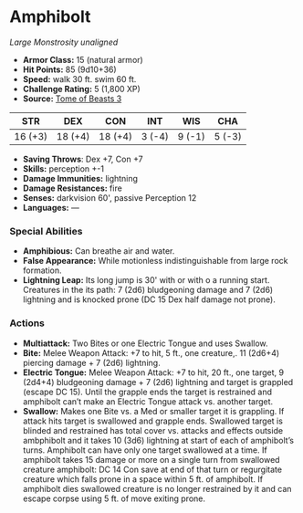 # Amphibolt

*Large* *Monstrosity* *unaligned*

- **Armor Class:** 15 (natural armor)
- **Hit Points:** 85 (9d10+36)
- **Speed:** walk 30 ft. swim 60 ft.
- **Challenge Rating:** 5 (1,800 XP)
- **Source:** [Tome of Beasts 3](https://koboldpress.com/kpstore/product/tome-of-beasts-2-for-5th-edition/)

| STR | DEX | CON | INT | WIS | CHA |
| --- | --- | --- | --- | --- | --- |
| 16 (+3) | 18 (+4) | 18 (+4) | 3 (-4) | 9 (-1) | 5 (-3) |

- **Saving Throws**: Dex +7, Con +7
- **Skills:** perception +-1
- **Damage Immunities:** lightning
- **Damage Resistances:** fire
- **Senses:** darkvision 60', passive Perception 12
- **Languages:** —
### Special Abilities
- **Amphibious:** Can breathe air and water.
- **False Appearance:** While motionless indistinguishable from large rock formation.
- **Lightning Leap:** Its long jump is 30' with or with o a running start. Creatures in the its path: 7 (2d6) bludgeoning damage and 7 (2d6) lightning and is knocked prone (DC 15 Dex half damage not prone).
### Actions
- **Multiattack:** Two Bites or one Electric Tongue and uses Swallow.
- **Bite:** Melee Weapon Attack: +7 to hit, 5 ft., one creature,. 11 (2d6+4) piercing damage + 7 (2d6) lightning.
- **Electric Tongue:** Melee Weapon Attack: +7 to hit, 20 ft., one target, 9 (2d4+4) bludgeoning damage + 7 (2d6) lightning and target is grappled (escape DC 15). Until the grapple ends the target is restrained and amphibolt can’t make an Electric Tongue attack vs. another target.
- **Swallow:** Makes one Bite vs. a Med or smaller target it is grappling. If attack hits target is swallowed and grapple ends. Swallowed target is blinded and restrained has total cover vs. attacks and effects outside ambphibolt and it takes 10 (3d6) lightning at start of each of amphibolt’s turns. Amphibolt can have only one target swallowed at a time. If amphibolt takes 15 damage or more on a single turn from swallowed creature amphibolt: DC 14 Con save at end of that turn or regurgitate creature which falls prone in a space within 5 ft. of amphibolt. If amphibolt dies swallowed creature is no longer restrained by it and can escape corpse using 5 ft. of move exiting prone.

